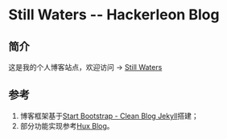# Still Waters -- Hackerleon Blog

## 简介

这是我的个人博客站点，欢迎访问 -> <a href="https://stillwaters.top/" target="_blank">Still Waters</a>

## 参考

1. 博客框架基于[Start Bootstrap - Clean Blog Jekyll](https://startbootstrap.com/themes/clean-blog-jekyll/)搭建；
2. 部分功能实现参考[Hux Blog](https://github.com/Huxpro/huxpro.github.io)。
